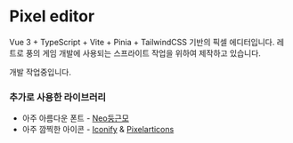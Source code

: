 # Pixel editor

Vue 3 + TypeScript + Vite + Pinia + TailwindCSS 기반의 픽셀 에디터입니다.
레트로 풍의 게임 개발에 사용되는 스프라이트 작업을 위하여 제작하고 있습니다.

개발 작업중입니다.

### 추가로 사용한 라이브러리

- 아주 아름다운 폰트 - [Neo둥근모](https://neodgm.dalgona.dev/)
- 아주 깜찍한 아이콘 - [Iconify](https://github.com/iconify/icon-sets) & [Pixelarticons](https://github.com/halfmage/pixelarticons)
